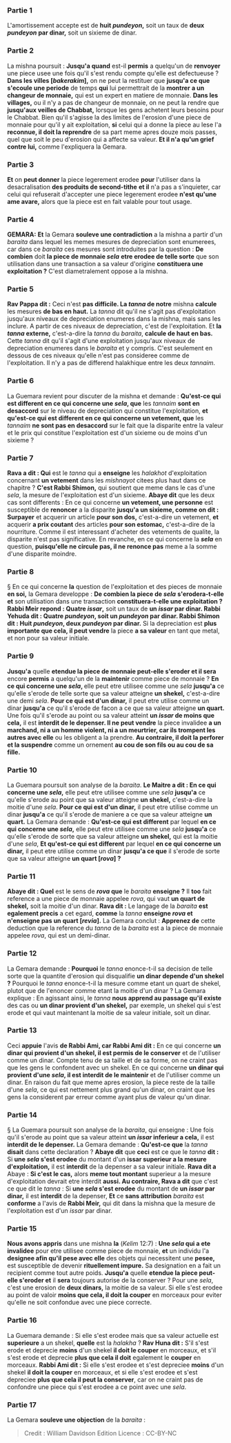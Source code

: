 
### Partie 1
L'amortissement accepte est de <b>huit <i>pundeyon</i>,</b> soit un taux de <b>deux <i>pundeyon</i> par dinar,</b> soit un sixieme de dinar.

### Partie 2
La mishna poursuit : <b>Jusqu'a quand</b> est-il <b>permis</b> a quelqu'un de <b>renvoyer</b> une piece usee une fois qu'il s'est rendu compte qu'elle est defectueuse ? <b>Dans les villes [<i>bakerakim</i>],</b> on ne peut la restituer que <b>jusqu'a ce que s'ecoule une periode</b> de temps <b>qui</b> lui permettrait de la <b>montrer</b> <b>a un changeur de monnaie,</b> qui est un expert en matiere de monnaie. <b>Dans les villages,</b> ou il n'y a pas de changeur de monnaie, on ne peut la rendre que <b>jusqu'aux veilles de Chabbat,</b> lorsque les gens achetent leurs besoins pour le Chabbat. Bien qu'il s'agisse la des limites de l'erosion d'une piece de monnaie pour qu'il y ait exploitation, <b>si</b> celui qui a donne la piece au lese l'a <b>reconnue, il doit la reprendre</b> de sa part meme apres douze mois</b> passes, quel que soit le peu d'erosion qui a affecte sa valeur. <b>Et il n'a qu'un grief contre lui,</b> comme l'expliquera la Gemara.

### Partie 3
<b>Et</b> on <b>peut donner</b> la piece legerement erodee <b>pour</b> l'utiliser dans la desacralisation <b>des produits de second-tithe</b> <b>et il</b> n'a pas a s'inquieter, car</b> celui qui refuserait d'accepter une piece legerement erodee <b>n'est qu'une ame avare,</b> alors que la piece est en fait valable pour tout usage.

### Partie 4
<strong>GEMARA:</strong> <b>Et</b> la Gemara <b>souleve une contradiction</b> a la mishna a partir d'un <i>baraita</i> dans lequel les memes mesures de depreciation sont enumerees, car dans ce <i>baraita</i> ces mesures sont introduites par la question : <b>De combien</b> doit <b>la piece de monnaie <i>sela</i></b> <b>etre erodee de telle sorte</b> que son utilisation dans une transaction a sa valeur d'origine <b>constituera une exploitation ?</b> C'est diametralement oppose a la mishna.

### Partie 5
<b>Rav Pappa dit :</b> Ceci n'est <b>pas difficile. La <i>tanna</i> de notre</b> mishna <b>calcule</b> les mesures <b>de bas en haut.</b> La <i>tanna</i> dit qu'il ne s'agit pas d'exploitation jusqu'aux niveaux de depreciation enumeres dans la mishna, mais sans les inclure. A partir de ces niveaux de depreciation, c'est de l'exploitation. Et <b>la <i>tanna</i> externe,</b> c'est-a-dire la <i>tanna</i> du <i>baraita</i>, <b>calcule de haut en bas.</b> Cette <i>tanna</i> dit qu'il s'agit d'une exploitation jusqu'aux niveaux de depreciation enumeres dans le <i>baraita</i> et y compris. C'est seulement en dessous de ces niveaux qu'elle n'est pas consideree comme de l'exploitation. Il n'y a pas de differend halakhique entre les deux <i>tannaim</i>.

### Partie 6
La Guemara revient pour discuter de la mishna et demande : <b>Qu'est-ce qui est different en ce qui concerne une <i>sela</i>, que</b> les <i>tannaim</i> <b>sont en desaccord</b> sur le niveau de depreciation qui constitue l'exploitation, <b>et qu'est-ce qui est different en ce qui concerne un vetement, que</b> les <i>tannaim</i> <b>ne sont pas en desaccord</b> sur le fait que la disparite entre la valeur et le prix qui constitue l'exploitation est d'un sixieme ou de moins d'un sixieme ?

### Partie 7
<b>Rava a dit : Qui</b> est le <i>tanna</i> qui a <b>enseigne</b> les <i>halakhot</i> d'exploitation concernant <b>un vetement</b> dans les <i>mishnayot</i> citees plus haut dans ce chapitre ? <b>C'est Rabbi Shimon,</b> qui soutient que meme dans le cas d'une <i>sela</i>, la mesure de l'exploitation est d'un sixieme. <b>Abaye dit</b> que les deux cas sont differents : En ce qui concerne <b>un vetement, une personne</b> est susceptible de <b>renoncer</b> a la disparite <b>jusqu'a un sixieme, comme on dit : Surpayer</b> et acquerir un article <b>pour son dos,</b> c'est-a-dire un vetement, <b>et</b> acquerir <b>a prix coutant</b> des articles <b>pour son estomac,</b> c'est-a-dire de la nourriture. Comme il est interessant d'acheter des vetements de qualite, la disparite n'est pas significative. En revanche, en ce qui concerne la <b><i>sela</i></b> en question, <b>puisqu'elle ne circule pas, il ne renonce pas</b> meme a la somme d'une disparite moindre.

### Partie 8
§ En ce qui concerne <b>la</b> question de l'exploitation et des pieces de monnaie <b>en soi,</b> la Gemara developpe : <b>De combien la piece de <i>sela</i></b> <b>s'erodera-t-elle et</b> son utilisation dans une transaction <b>constituera-t-elle une exploitation ? Rabbi Meir repond : Quatre <i>issar</i>,</b> soit un taux de <b>un <i>issar</i> par dinar. Rabbi Yehuda dit : Quatre <i>pundeyon</i>, soit un <i>pundeyon</i> par dinar. Rabbi Shimon dit : Huit <i>pundeyon</i>, deux <i>pundeyon</i> par dinar.</b> Si la depreciation est <b>plus importante que cela, il peut vendre</b> la piece <b>a sa valeur</b> en tant que metal, et non pour sa valeur initiale.

### Partie 9
<b>Jusqu'a</b> quelle <b>etendue la piece de monnaie peut-elle s'eroder et il sera</b> encore <b>permis</b> a quelqu'un de la <b>maintenir</b> comme piece de monnaie ? <b>En ce qui concerne une <i>sela</i>, </b> elle peut etre utilisee comme une <i>sela</i> <b>jusqu'a</b> ce qu'elle s'erode de telle sorte que sa valeur atteigne <b>un shekel,</b> c'est-a-dire une demi <i>sela</i>. <b>Pour ce qui est d'un dinar,</b> il peut etre utilise comme un dinar <b>jusqu'a</b> ce qu'il s'erode de facon a ce que sa valeur atteigne <b>un quart.</b> Une fois qu'il s'erode au point ou sa valeur atteint <b>un <i>issar</i> de moins que cela,</b> il est <b>interdit de le depenser. Il ne peut vendre</b> la piece invalidee <b>a un marchand, ni a un homme violent, ni a un meurtrier, car ils trompent les autres avec elle</b> ou les obligent a la prendre. <b>Au contraire, il doit la perforer et la suspendre</b> comme un ornement <b>au cou de son fils ou au cou de sa fille.</b>

### Partie 10
La Guemara poursuit son analyse de la <i>baraita</i>. <b>Le Maitre a dit : En ce qui concerne une <i>sela</i>,</b> elle peut etre utilisee comme une <i>sela</i> <b>jusqu'a</b> ce qu'elle s'erode au point que sa valeur atteigne <b>un shekel,</b> c'est-a-dire la moitie d'une <i>sela</i>. <b>Pour ce qui est d'un dinar,</b> il peut etre utilise comme un dinar <b>jusqu'a</b> ce qu'il s'erode de maniere a ce que sa valeur atteigne <b>un quart.</b> La Gemara demande : <b>Qu'est-ce qui est different</b> par lequel <b>en ce qui concerne une <i>sela</i>,</b> elle peut etre utilisee comme une <i>sela</i> <b>jusqu'a</b> ce qu'elle s'erode de sorte que sa valeur atteigne <b>un shekel,</b> qui est la moitie d'une <i>sela</i>, <b>Et qu'est-ce qui est different</b> par lequel <b>en ce qui concerne un dinar,</b> il peut etre utilise comme un dinar <b>jusqu'a ce que</b> il s'erode de sorte que sa valeur atteigne <b>un quart [<i>rova</i>] ? </b>

### Partie 11
<b>Abaye dit : Quel</b> est le sens de <b><i>rova</i> que</b> le <i>baraita</i> <b>enseigne ?</b> Il <b>too</b> fait reference a une piece de monnaie appelee <i>rova</i>, qui vaut <b>un quart de shekel,</b> soit la moitie d'un dinar. <b>Rava dit :</b> Le langage de la <i>baraita</i> <b>est egalement precis</b> a cet egard, <b>comme</b> la <i>tanna</i> <b>enseigne <i>rova</i> et n'enseigne pas un quart [<i>revia</i>].</b> La Gemara conclut : <b>Apprenez de</b> cette deduction que la reference du <i>tanna</i> de la <i>baraita</i> est a la piece de monnaie appelee <i>rova</i>, qui est un demi-dinar.

### Partie 12
La Gemara demande : <b>Pourquoi</b> le <i>tanna</i> enonce-t-il sa decision de telle sorte que la quantite d'erosion qui disqualifie <b>un dinar depende d'un shekel ?</b> Pourquoi le <i>tanna</i> enonce-t-il la mesure comme etant un quart de shekel, plutot que de l'enoncer comme etant la moitie d'un dinar ? La Gemara explique : En agissant ainsi, le <i>tanna</i> <b>nous apprend au passage qu'il existe</b> des cas ou <b>un dinar provient d'un shekel,</b> par exemple, un shekel qui s'est erode et qui vaut maintenant la moitie de sa valeur initiale, soit un dinar.

### Partie 13
Ceci <b>appuie</b> l'avis <b>de Rabbi Ami, car Rabbi Ami dit :</b> En ce qui concerne <b>un dinar qui provient d'un shekel, il est permis de le conserver</b> et de l'utiliser comme un dinar. Compte tenu de sa taille et de sa forme, on ne craint pas que les gens le confondent avec un shekel. En ce qui concerne <b>un dinar qui provient d'une <i>sela</i>, il est interdit de le maintenir</b> et de l'utiliser comme un dinar. En raison du fait que meme apres erosion, la piece reste de la taille d'une <i>sela</i>, ce qui est nettement plus grand qu'un dinar, on craint que les gens la considerent par erreur comme ayant plus de valeur qu'un dinar.

### Partie 14
§ La Guemara poursuit son analyse de la <i>baraita</i>, qui enseigne : Une fois qu'il s'erode au point que sa valeur atteint <b>un <i>issar</i> inferieur a cela,</b> il est <b>interdit de le depenser.</b> La Gemara demande : <b>Qu'est-ce que</b> la <i>tanna</i> <b>disait</b> dans cette declaration ? <b>Abaye dit</b> que <b>ceci</b> est ce que le <i>tanna</i> <b>dit :</b> Si <b>une <i>sela</i> s'est erodee</b> du montant d'un <b>issar</i> superieur a la mesure d'exploitation,</b> il est <b>interdit</b> de la depenser a sa valeur initiale. <b>Rava dit a</b> Abaye : <b>Si c'est le cas,</b> alors <b>meme tout montant</b> superieur a la mesure d'exploitation devrait etre interdit <b>aussi. Au contraire, Rava a dit</b> que c'est ce que dit le <i>tanna</i> : Si <b>une <i>sela</i> s'est erodee</b> du montant de <b>un <i>issar</i> par dinar,</b> il est <b>interdit</b> de la depenser, <b>Et</b> ce <b>sans attribution</b> <i>baraita</i> est <b>conforme</b> a l'avis de <b>Rabbi Meir,</b> qui dit dans la mishna que la mesure de l'exploitation est d'un <i>issar</i> par dinar.

### Partie 15
<b>Nous avons appris</b> dans une mishna <b>la</b> (<i>Kelim</i> 12:7) : <b>Une <i>sela</i> qui a ete invalidee</b> pour etre utilisee comme piece de monnaie, <b>et</b> un individu l'a <b>designee afin qu'il pese avec elle</b> des objets qui necessitent une <b>pesee,</b> est susceptible de devenir <b>rituellement impure.</b> Sa designation en a fait un recipient comme tout autre poids. <b>Jusqu'a</b> quelle <b>etendue la piece peut-elle s'eroder et</b> il <b>sera</b> toujours autorise de la conserver ? Pour une <i>sela</i>,</b> c'est une erosion de <b>deux dinars,</b> la moitie de sa valeur. Si elle s'est erodee au point de valoir <b>moins que cela, il doit la couper</b> en morceaux pour eviter qu'elle ne soit confondue avec une piece correcte.

### Partie 16
La Guemara demande : Si elle s'est erodee mais que sa valeur actuelle est <b>superieure</b> a un shekel, <b>quelle</b> est la <i>halakha</i> ? <b>Rav Huna dit :</b> S'il s'est erode et deprecie <b>moins</b> d'un shekel <b>il doit le couper</b> en morceaux, et s'il s'est erode et deprecie <b>plus que cela il doit</b> egalement le <b>couper</b> en morceaux. <b>Rabbi Ami dit :</b> Si elle s'est erodee et s'est depreciee <b>moins</b> d'un shekel <b>il doit la couper</b> en morceaux, et si elle s'est erodee et s'est depreciee <b>plus que cela il peut la conserver</b>, car on ne craint pas de confondre une piece qui s'est erodee a ce point avec une <i>sela</i>.

### Partie 17
La Gemara <b>souleve une objection</b> de la <i>baraita</i> :

>Credit : William Davidson Edition
>Licence : CC-BY-NC